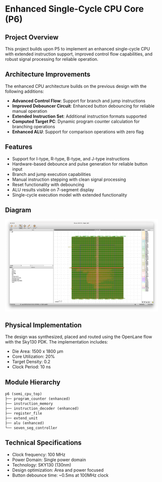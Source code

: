 # Enhanced Single-Cycle CPU Core (P6)

## Project Overview

This project builds upon P5 to implement an enhanced single-cycle CPU with extended instruction support, improved control flow capabilities, and robust signal processing for reliable operation.

## Architecture Improvements

The enhanced CPU architecture builds on the previous design with the following additions:

- **Advanced Control Flow**: Support for branch and jump instructions
- **Improved Debouncer Circuit**: Enhanced button debouncing for reliable manual operation
- **Extended Instruction Set**: Additional instruction formats supported
- **Computed Target PC**: Dynamic program counter calculation for branching operations
- **Enhanced ALU**: Support for comparison operations with zero flag

## Features

- Support for I-type, R-type, B-type, and J-type instructions
- Hardware-based debounce and pulse generation for reliable button input
- Branch and jump execution capabilities
- Manual instruction stepping with clean signal processing
- Reset functionality with debouncing
- ALU results visible on 7-segment display
- Single-cycle execution model with extended functionality

## Diagram

![P6 Design Layout](image.png)

## Physical Implementation

The design was synthesized, placed and routed using the OpenLane flow with the Sky130 PDK. The implementation includes:

- Die Area: 1500 x 1800 µm
- Core Utilization: 20%
- Target Density: 0.2
- Clock Period: 10 ns

## Module Hierarchy

```
p6 (semi_cpu_top)
├── program_counter (enhanced)
├── instruction_memory
├── instruction_decoder (enhanced)
├── register_file
├── extend_unit
├── alu (enhanced)
└── seven_seg_controller
```

## Technical Specifications

- Clock frequency: 100 MHz
- Power Domain: Single power domain
- Technology: SKY130 (130nm)
- Design optimization: Area and power focused
- Button debounce time: ~0.5ms at 100MHz clock
